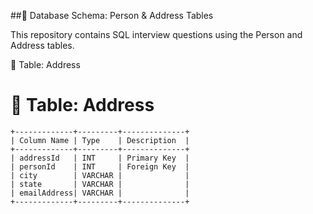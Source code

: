 
##🚀 Database Schema: Person & Address Tables

This repository contains SQL interview questions using the Person and Address tables.

📌 Table: Address

# 📌 Table: Address  
```plaintext
+-------------+---------+--------------+
| Column Name | Type    | Description  |
+-------------+---------+--------------+
| addressId   | INT     | Primary Key  |
| personId    | INT     | Foreign Key  |
| city        | VARCHAR |              |
| state       | VARCHAR |              |
| emailAddress| VARCHAR |              |
+-------------+---------+--------------+

